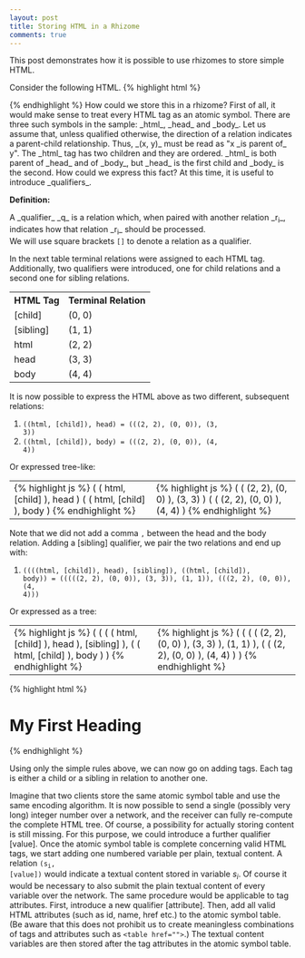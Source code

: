 ```yaml
---
layout: post
title: Storing HTML in a Rhizome
comments: true
---
```


This post demonstrates how it is possible to use rhizomes to store simple HTML.

Consider the following HTML.
{% highlight html %}
<html>
<head></head>
<body></body>
</html>
{% endhighlight %}
How could we store this in a rhizome? First of all, it would make sense to treat every HTML tag as an atomic symbol. There are three such symbols in the sample: _html_, _head_ and _body_. Let us assume that, unless qualified otherwise, the direction of a relation indicates a parent-child relationship. Thus, _(x, y)_ must be read as "x _is parent of_ y". The _html_ tag has two children and they are ordered. _html_ is both parent of _head_ and of _body_, but _head_ is the first child and _body_ is the second. How could we express this fact? At this time, it is useful to introduce _qualifiers_.

__Definition:__
<div class="message">A _qualifier_ _q_ is a relation which, when paired with another relation _r<sub>i</sub>_, indicates how that relation _r<sub>i</sub>_ should be processed.</div>
We will use square brackets <code>[]</code> to denote a relation as a qualifier.

In the next table terminal relations were assigned to each HTML tag. Additionally, two qualifiers were introduced, one for child relations and a second one for sibling relations.

<table>
  <tr>
    <th>HTML Tag</th>
    <th>Terminal Relation</th>
  </tr>
  <tr>
    <td>[child]</td>
    <td>(0, 0)</td>
  </tr>
  <tr>
    <td>[sibling]</td>
    <td>(1, 1)</td>
  </tr>
  <tr>
    <td>html</td>
    <td>(2, 2)</td>
  </tr>
  <tr>
    <td>head</td>
    <td>(3, 3)</td>
  </tr>
  <tr>
    <td>body</td>
    <td>(4, 4)</td>
  </tr>
</table>

It is now possible to express the HTML above as two different, subsequent relations:

1. <code>((html, [child]), head) = (((2, 2), (0, 0)), (3, 3))</code>
2. <code>((html, [child]), body) = (((2, 2), (0, 0)), (4, 4))</code>

Or expressed tree-like:

<table>
  <tr>
    <td>
{% highlight js %}
(
  (
    html,
    [child]
  ),
  head
)
(
  (
    html,
    [child]
  ),
  body
)
{% endhighlight %}
    </td>
    <td>
{% highlight js %}
(
  (
    (2, 2),
    (0, 0)
  ),
  (3, 3)
)
(
  (
    (2, 2),
    (0, 0)
  ),
  (4, 4)
)
{% endhighlight %}
    </td>
  </tr>
</table>

Note that we did not add a comma <code>,</code> between the head and the body relation. Adding a [sibling] qualifier, we pair the two relations and end up with:

1. <code>((((html, [child]), head), [sibling]), ((html, [child]), body)) = (((((2, 2), (0, 0)), (3, 3)), (1, 1)), (((2, 2), (0, 0)), (4, 4)))</code>

Or expressed as a tree:

<table>
  <tr>
    <td>
{% highlight js %}
(
  (
    (
      (
        html,
        [child]
      ),
      head
    ),
    [sibling]
  ),
  (
    (
      html,
      [child]
    ),
    body
  )
)
{% endhighlight %}
    </td>
    <td>
{% highlight js %}
(
  (
    (
      (
        (2, 2),
        (0, 0)
      ),
      (3, 3)
    ),
    (1, 1)
  ),
  (
    (
      (2, 2),
      (0, 0)
    ),
    (4, 4)
  )
)
{% endhighlight %}
    </td>
  </tr>
</table>


{% highlight html %}
<html>
<head>
  <title>Hello World!</title>
</head>
<body>
  <h1>My First Heading</h1>
</body>
</html>
{% endhighlight %}

Using only the simple rules above, we can now go on adding tags. Each tag is either a child or a sibling in relation to another one.

Imagine that two clients store the same atomic symbol table and use the same encoding algorithm. It is now possible to send a single (possibly very long) integer number over a network, and the receiver can fully re-compute the complete HTML tree. Of course, a possibility for actually storing content is still missing. For this purpose, we could introduce a further qualifier [value]. Once the atomic symbol table is complete concerning valid HTML tags, we start adding one numbered variable per plain, textual content. A relation <code>(s<sub>i</sub>, [value])</code> would indicate a textual content stored in variable _s<sub>i</sub>_. Of course it would be necessary to also submit the plain textual content of every variable over the network. The same procedure would be applicable to tag attributes. First, introduce a new qualifier [attribute]. Then, add all valid HTML attributes (such as id, name, href etc.) to the atomic symbol table. (Be aware that this does not prohibit us to create meaningless combinations of tags and attributes such as <code>&lt;table href=""&gt;</code>.) The textual content variables are then stored after the tag attributes in the atomic symbol table.